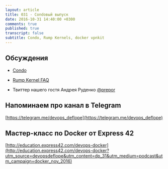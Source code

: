 ```yaml
---
layout: article
title: 031 - Condoвый выпуск
date: 2016-10-31 14:40:00 +0300
comments: true
published: true
transcript: false
subtitle: Condo, Rump Kernels, docker vpnkit
---
```


## Обсуждения

* [Condo](http://github.com/prepor/condo)
* [Rump Kernel FAQ](http://wiki.rumpkernel.org/Info:-FAQ)

* Твиттер нашего гостя Андрея Руденко [@prepor](https://twitter.com/prepor)

## Напоминаем про канал в Telegram
[https://telegram.me/devops_deflope](https://telegram.me/devops_deflope)

## Мастер-класс по Docker от Express 42
[http://education.express42.com/devops-docker](http://education.express42.com/devops-docker?utm_source=devopsdeflope&utm_content=dp_31&utm_medium=podcast&utm_campaign=docker_nov_2016)
